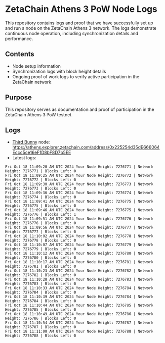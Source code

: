 # ZetaChain Athens 3 PoW Node Logs
This repository contains logs and proof that we have successfully set up and run a node on the ZetaChain Athens 3 network. The logs demonstrate continuous node operation, including synchronization details and performance.

## Contents
- Node setup information
- Synchronization logs with block height details
- Ongoing proof of work logs to verify active participation in the ZetaChain network

## Purpose
This repository serves as documentation and proof of participation in the ZetaChain Athens 3 PoW testnet.

## Logs

- [Third Bunny](https://thirdbunny.xyz/) node: https://athens.explorer.zetachain.com/address/0x225254d35dE666064Eccc5ce16eF1D8bF8D7b5EE
- Latest logs:
```
Fri Oct 18 11:09:20 AM UTC 2024 Your Node Height: 7276771 | Network Height: 7276771 | Blocks Left: 0
Fri Oct 18 11:09:25 AM UTC 2024 Your Node Height: 7276772 | Network Height: 7276772 | Blocks Left: 0
Fri Oct 18 11:09:30 AM UTC 2024 Your Node Height: 7276773 | Network Height: 7276773 | Blocks Left: 0
Fri Oct 18 11:09:36 AM UTC 2024 Your Node Height: 7276774 | Network Height: 7276774 | Blocks Left: 0
Fri Oct 18 11:09:41 AM UTC 2024 Your Node Height: 7276775 | Network Height: 7276775 | Blocks Left: 0
Fri Oct 18 11:09:46 AM UTC 2024 Your Node Height: 7276775 | Network Height: 7276776 | Blocks Left: 1
Fri Oct 18 11:09:51 AM UTC 2024 Your Node Height: 7276776 | Network Height: 7276776 | Blocks Left: 0
Fri Oct 18 11:09:56 AM UTC 2024 Your Node Height: 7276777 | Network Height: 7276777 | Blocks Left: 0
Fri Oct 18 11:10:02 AM UTC 2024 Your Node Height: 7276778 | Network Height: 7276778 | Blocks Left: 0
Fri Oct 18 11:10:07 AM UTC 2024 Your Node Height: 7276779 | Network Height: 7276779 | Blocks Left: 0
Fri Oct 18 11:10:12 AM UTC 2024 Your Node Height: 7276780 | Network Height: 7276780 | Blocks Left: 0
Fri Oct 18 11:10:17 AM UTC 2024 Your Node Height: 7276781 | Network Height: 7276781 | Blocks Left: 0
Fri Oct 18 11:10:23 AM UTC 2024 Your Node Height: 7276782 | Network Height: 7276782 | Blocks Left: 0
Fri Oct 18 11:10:28 AM UTC 2024 Your Node Height: 7276783 | Network Height: 7276783 | Blocks Left: 0
Fri Oct 18 11:10:33 AM UTC 2024 Your Node Height: 7276784 | Network Height: 7276784 | Blocks Left: 0
Fri Oct 18 11:10:39 AM UTC 2024 Your Node Height: 7276784 | Network Height: 7276784 | Blocks Left: 0
Fri Oct 18 11:10:44 AM UTC 2024 Your Node Height: 7276785 | Network Height: 7276785 | Blocks Left: 0
Fri Oct 18 11:10:49 AM UTC 2024 Your Node Height: 7276786 | Network Height: 7276786 | Blocks Left: 0
Fri Oct 18 11:10:54 AM UTC 2024 Your Node Height: 7276787 | Network Height: 7276787 | Blocks Left: 0
Fri Oct 18 11:11:00 AM UTC 2024 Your Node Height: 7276788 | Network Height: 7276788 | Blocks Left: 0
```

